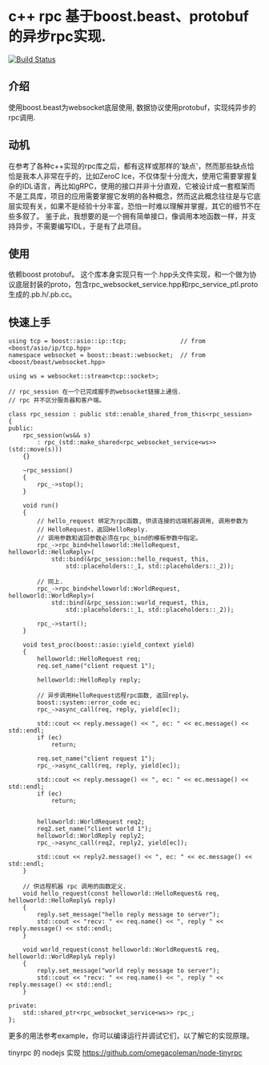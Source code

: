 
# c++ rpc 基于boost.beast、protobuf的异步rpc实现.

[![Build Status](https://travis-ci.org/Jackarain/tinyrpc.svg?branch=master)](https://travis-ci.org/Jackarain/tinyrpc)
## 介绍

使用boost.beast为websocket底层使用, 数据协议使用protobuf，实现纯异步的rpc调用.

## 动机

在参考了各种c++实现的rpc库之后，都有这样或那样的'缺点'，然而那些缺点恰恰是我本人非常在乎的，比如ZeroC Ice，不仅体型十分庞大，使用它需要掌握复杂的IDL语言，再比如gRPC，使用的接口并非十分直观，它被设计成一套框架而不是工具库，项目的应用需要掌握它发明的各种概念，然而这此概念往往是与它底层实现有关，如果不是经验十分丰富，恐怕一时难以理解并掌握，其它的细节不在些多叙了。
鉴于此，我想要的是一个拥有简单接口，像调用本地函数一样，并支持异步，不需要编写IDL，于是有了此项目。

## 使用

依赖boost protobuf。
这个库本身实现只有一个.hpp头文件实现，和一个做为协议底层封装的proto，包含rpc_websocket_service.hpp和rpc_service_ptl.proto生成的.pb.h/.pb.cc。


## 快速上手

```
using tcp = boost::asio::ip::tcp;               // from <boost/asio/ip/tcp.hpp>
namespace websocket = boost::beast::websocket;  // from <boost/beast/websocket.hpp>

using ws = websocket::stream<tcp::socket>;

// rpc_session 在一个已完成握手的websocket链接上通信.
// rpc 并不区分服务器和客户端。

class rpc_session : public std::enable_shared_from_this<rpc_session>
{
public:
	rpc_session(ws&& s)
		: rpc_(std::make_shared<rpc_websocket_service<ws>>(std::move(s)))
	{}

	~rpc_session()
	{
		rpc_->stop();
	}

	void run()
	{
		// hello_request 绑定为rpc函数, 供该连接的远端机器调用, 调用参数为
		// HelloRequest，返回HelloReply.
		// 调用参数和返回参数必须在rpc_bind的模板参数中指定。
		rpc_->rpc_bind<helloworld::HelloRequest, helloworld::HelloReply>(
			std::bind(&rpc_session::hello_request, this,
				std::placeholders::_1, std::placeholders::_2));

		// 同上.
		rpc_->rpc_bind<helloworld::WorldRequest, helloworld::WorldReply>(
			std::bind(&rpc_session::world_request, this,
				std::placeholders::_1, std::placeholders::_2));

		rpc_->start();
	}

	void test_proc(boost::asio::yield_context yield)
	{
		helloworld::HelloRequest req;
		req.set_name("client request 1");

		helloworld::HelloReply reply;

		// 异步调用HelloRequest远程rpc函数, 返回reply。
		boost::system::error_code ec;
		rpc_->async_call(req, reply, yield[ec]);

		std::cout << reply.message() << ", ec: " << ec.message() << std::endl;
		if (ec)
			return;

		req.set_name("client request 1");
		rpc_->async_call(req, reply, yield[ec]);

		std::cout << reply.message() << ", ec: " << ec.message() << std::endl;
		if (ec)
			return;


		helloworld::WorldRequest req2;
		req2.set_name("client world 1");
		helloworld::WorldReply reply2;
		rpc_->async_call(req2, reply2, yield[ec]);

		std::cout << reply2.message() << ", ec: " << ec.message() << std::endl;
	}

	// 供远程机器 rpc 调用的函数定义.
	void hello_request(const helloworld::HelloRequest& req, helloworld::HelloReply& reply)
	{
		reply.set_message("hello reply message to server");
		std::cout << "recv: " << req.name() << ", reply " << reply.message() << std::endl;
	}

	void world_request(const helloworld::WorldRequest& req, helloworld::WorldReply& reply)
	{
		reply.set_message("world reply message to server");
		std::cout << "recv: " << req.name() << ", reply " << reply.message() << std::endl;
	}

private:
	std::shared_ptr<rpc_websocket_service<ws>> rpc_;
};
```

更多的用法参考example，你可以编译运行并调试它们，以了解它的实现原理。

tinyrpc 的 nodejs 实现 https://github.com/omegacoleman/node-tinyrpc
